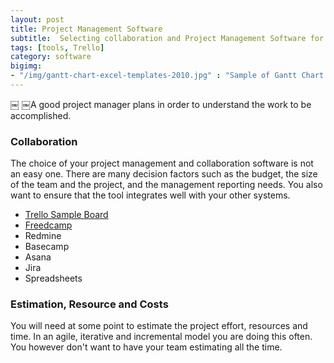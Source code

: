 ```yaml
---
layout: post
title: Project Management Software
subtitle:  Selecting collaboration and Project Management Software for your next project
tags: [tools, Trello]
category: software
bigimg:
- "/img/gantt-chart-excel-templates-2010.jpg" : "Sample of Gantt Chart Template"
---
```

￼
￼A good project manager plans in order to understand the work to be accomplished.   

### Collaboration 

The choice of your project management and collaboration software is not an easy one.  There are many decision factors such
as the budget, the size of the team and the project, and the management reporting needs.  You also want to ensure that
the tool integrates well with your other systems.  

* [Trello Sample Board](https://trello.com/b/E64VamIb/sample-project-board)
* [Freedcamp]()
* Redmine
* Basecamp
* Asana
* Jira
* Spreadsheets

### Estimation, Resource and Costs

You will need at some point to estimate the project effort, resources and time.   In an agile, iterative and incremental model you are doing this often.  You however don't want to have your team estimating all the time.  
